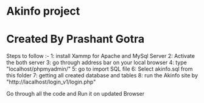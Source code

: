 # Akinfo project
# Created By Prashant Gotra

Steps to follow :-
1: install Xammp for Apache and MySql Server
2: Activate the both server 
3: go through address bar on your local browser
4: type "localhost/phpmyadmin/"
5: go to import SQL file 
6: Select akinfo.sql from this folder
7: getting all created database and tables 
8: run the Akinfo site by "http://lacalhost/login_v1/login.php"

Go through all the code and Run it on updated Browser 
